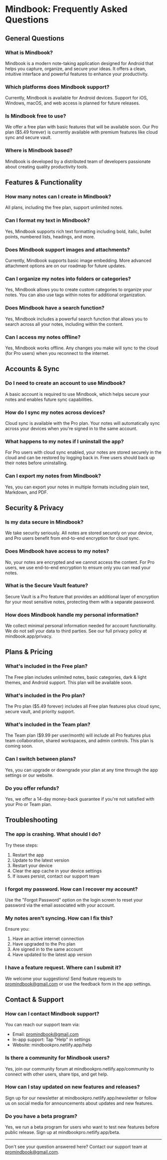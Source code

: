 # Mindbook: Frequently Asked Questions

## General Questions

### What is Mindbook?

Mindbook is a modern note-taking application designed for Android that helps you capture, organize, and secure your ideas. It offers a clean, intuitive interface and powerful features to enhance your productivity.

### Which platforms does Mindbook support?

Currently, Mindbook is available for Android devices. Support for iOS, Windows, macOS, and web access is planned for future releases.

### Is Mindbook free to use?

We offer a free plan with basic features that will be available soon. Our Pro plan ($5.49 forever) is currently available with premium features like cloud sync and secure vault.

### Where is Mindbook based?

Mindbook is developed by a distributed team of developers passionate about creating quality productivity tools.

## Features & Functionality

### How many notes can I create in Mindbook?

All plans, including the free plan, support unlimited notes.

### Can I format my text in Mindbook?

Yes, Mindbook supports rich text formatting including bold, italic, bullet points, numbered lists, headings, and more.

### Does Mindbook support images and attachments?

Currently, Mindbook supports basic image embedding. More advanced attachment options are on our roadmap for future updates.

### Can I organize my notes into folders or categories?

Yes, Mindbook allows you to create custom categories to organize your notes. You can also use tags within notes for additional organization.

### Does Mindbook have a search function?

Yes, Mindbook includes a powerful search function that allows you to search across all your notes, including within the content.

### Can I access my notes offline?

Yes, Mindbook works offline. Any changes you make will sync to the cloud (for Pro users) when you reconnect to the internet.

## Accounts & Sync

### Do I need to create an account to use Mindbook?

A basic account is required to use Mindbook, which helps secure your notes and enables future sync capabilities.

### How do I sync my notes across devices?

Cloud sync is available with the Pro plan. Your notes will automatically sync across your devices when you're signed in to the same account.

### What happens to my notes if I uninstall the app?

For Pro users with cloud sync enabled, your notes are stored securely in the cloud and can be restored by logging back in. Free users should back up their notes before uninstalling.

### Can I export my notes from Mindbook?

Yes, you can export your notes in multiple formats including plain text, Markdown, and PDF.

## Security & Privacy

### Is my data secure in Mindbook?

We take security seriously. All notes are stored securely on your device, and Pro users benefit from end-to-end encryption for cloud sync.

### Does Mindbook have access to my notes?

No, your notes are encrypted and we cannot access the content. For Pro users, we use end-to-end encryption to ensure only you can read your notes.

### What is the Secure Vault feature?

Secure Vault is a Pro feature that provides an additional layer of encryption for your most sensitive notes, protecting them with a separate password.

### How does Mindbook handle my personal information?

We collect minimal personal information needed for account functionality. We do not sell your data to third parties. See our full privacy policy at mindbook.app/privacy.

## Plans & Pricing

### What's included in the Free plan?

The Free plan includes unlimited notes, basic categories, dark & light themes, and Android support. This plan will be available soon.

### What's included in the Pro plan?

The Pro plan ($5.49 forever) includes all Free plan features plus cloud sync, secure vault, and priority support.

### What's included in the Team plan?

The Team plan ($9.99 per user/month) will include all Pro features plus team collaboration, shared workspaces, and admin controls. This plan is coming soon.

### Can I switch between plans?

Yes, you can upgrade or downgrade your plan at any time through the app settings or our website.

### Do you offer refunds?

Yes, we offer a 14-day money-back guarantee if you're not satisfied with your Pro or Team plan.

## Troubleshooting

### The app is crashing. What should I do?

Try these steps:

1. Restart the app
2. Update to the latest version
3. Restart your device
4. Clear the app cache in your device settings
5. If issues persist, contact our support team

### I forgot my password. How can I recover my account?

Use the "Forgot Password" option on the login screen to reset your password via the email associated with your account.

### My notes aren't syncing. How can I fix this?

Ensure you:

1. Have an active internet connection
2. Have upgraded to the Pro plan
3. Are signed in to the same account
4. Have updated to the latest app version

### I have a feature request. Where can I submit it?

We welcome your suggestions! Send feature requests to promindbook@gmail.com or use the feedback form in the app settings.

## Contact & Support

### How can I contact Mindbook support?

You can reach our support team via:

- Email: promindbook@gmail.com
- In-app support: Tap "Help" in settings
- Website: mindbookpro.netlify.app/help

### Is there a community for Mindbook users?

Yes, join our community forum at mindbookpro.netlify.app/community to connect with other users, share tips, and get help.

### How can I stay updated on new features and releases?

Sign up for our newsletter at mindbookpro.netlify.app/newsletter or follow us on social media for announcements about updates and new features.

### Do you have a beta program?

Yes, we run a beta program for users who want to test new features before public release. Sign up at mindbookpro.netlify.app/beta.

---

Don't see your question answered here? Contact our support team at promindbook@gmail.com.
